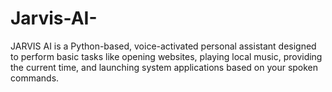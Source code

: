 # Jarvis-AI-
JARVIS AI is a Python-based, voice-activated personal assistant designed to perform basic tasks like opening websites, playing local music, providing the current time, and launching system applications based on your spoken commands.
